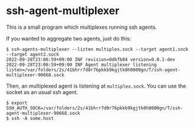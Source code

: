 # ssh-agent-multiplexer 

This is a small program which multiplexes running ssh agents.

If you wanted to aggregate two agents, just do this:

```shell
$ ssh-agents-multiplexer --listen multiplex.sock --target agent1.sock --target agent2.sock
2022-09-28T23:06:59+09:00 INF revision=0dbfb04 version=0.0.1-dev
2022-09-28T23:06:59+09:00 INF Agent multiplexer listening listen=/var/folders/2s/41bhrr7d0r76pkkb9kgjtk0h0000gn/T/ssh-agent-multiplexer-90668.sock
```

Then, an multiplexed agent is listening at `multiplex.sock`.  You can use the socket as an usual ssh agent.

```shell
$ export SSH_AUTH_SOCK=/var/folders/2s/41bhrr7d0r76pkkb9kgjtk0h0000gn/T/ssh-agent-multiplexer-90668.sock
$ ssh -A some.host
```
